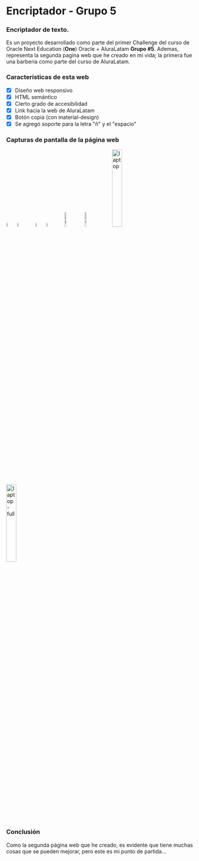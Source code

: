 # Encriptador - Grupo 5
### Encriptador de texto.

Es un proyecto desarrollado como parte del primer Challenge del curso de Oracle Next Education (**One**) Oracle + AluraLatam **Grupo #5**. Ademas, representa la segunda pagina web que he creado en mi vida; la primera fue una barberia como parte del curso de AluraLatam.

### Caracteristicas de esta web
- [x] Diseño web responsivo
- [x] HTML semántico
- [x] Cierto grado de accesibilidad
- [x] Link hacia la web de AluraLatam
- [x] Botón copia (con material-design)
- [x] Se agregó  soporte para la letra "ñ" y el "espacio"

### Capturas de pantalla de la página web

<img alt= "smartphone-hor" src= "https://github.com/Alex-Viera/Encriptador/assets/134527756/e9014996-f528-4c2b-9813-d552cca7e30a" width= "5%">
<img alt= "smartphone-hor-full" src= "https://github.com/Alex-Viera/Encriptador/assets/134527756/48002a94-649f-4b90-a804-c6538b2cd39e" width= "5%">
&nbsp;&nbsp;&nbsp;&nbsp;

<img alt= "smartphone" src= "https://github.com/Alex-Viera/Encriptador/assets/134527756/f0e5b2cd-3073-4251-b691-1d794ce5549b" width= "5%">
<img alt= "smartphone-full" src= "https://github.com/Alex-Viera/Encriptador/assets/134527756/092fbe1b-51ba-4ee4-92b0-136e3a4ca139" width= "5%">
&nbsp;&nbsp;&nbsp;&nbsp;

<img alt= "tablet" src= "https://github.com/Alex-Viera/Encriptador/assets/134527756/da03a2d6-d24d-4d92-a7ae-725a2b8eec89" width= "10%">
<img alt= "tablet-full" src= "https://github.com/Alex-Viera/Encriptador/assets/134527756/291409e0-16fb-4114-bb53-b477f54b5b5b" width= "10%">
&nbsp;&nbsp;&nbsp;&nbsp;

<img alt= "laptop" src= "https://github.com/Alex-Viera/Encriptador/assets/134527756/2e56df3b-c318-451c-b0ee-d28552fc7ab2" width= "23%">
<img alt= "laptop-full" src= "https://github.com/Alex-Viera/Encriptador/assets/134527756/a35daa92-9f82-4af9-8da3-2f5eee32c503" width= "23%">

### Conclusión
Como la segunda página web que he creado, es evidente que tiene muchas cosas que se pueden mejorar, pero este es mi punto de partida...
